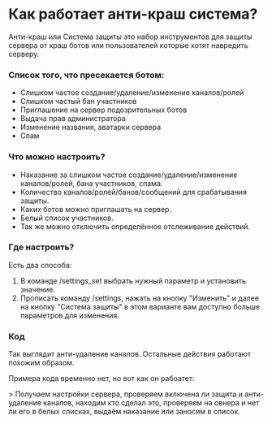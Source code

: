 # Как работает анти-краш система?
Анти-краш или Система защиты это набор инструментов для защиты сервера от краш ботов или пользователей которые хотят навредить серверу.

### Список того, что пресекается ботом:
+ Слишком частое создание/удаление/изменение каналов/ролей
+ Слишком частый бан участников
+ Приглашение на сервер подозрительных ботов
+ Выдача прав администратора
+ Изменение названия, аватарки сервера
+ Спам

### Что можно настроить?
+ Наказание за слишком частое создание/удаление/изменение каналов/ролей, бана участников, спама.
+ Количество каналов/ролей/банов/сообщений для срабатывания защиты.
+ Каких ботов можно приглашать на сервер.
+ Белый список участников.
+ Так же можно отключить определённое отслеживание действий.

### Где настроить?
Есть два способа:

1. В команде /settings_set выбрать нужный параметр и установить значение.
2. Прописать команду /settings, нажать на кнопку "Изменить" и далее на кнопку "Система защиты" в этом варианте вам доступно больше параметров для изменения.

### Код
Так выглядит анти-удаление каналов. Остальные действия работают похожим образом.

Примера кода временно нет, но вот как он рабоатет:

\> Получаем настройки сервера, проверяем включена ли защита и анти-удаление каналов, находим кто сделал это, проверяем на овнера и нет ли его в белых списках, выдаём наказание или заносим в список.
